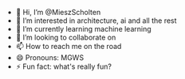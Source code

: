 - 👋 Hi, I’m @MieszScholten
- 👀 I’m interested in architecture, ai and all the rest
- 🌱 I’m currently learning machine learning
- 💞️ I’m looking to collaborate on 
- 📫 How to reach me on the road
- 😄 Pronouns: MGWS
- ⚡ Fun fact: what's really fun?

<!---
MieszScholten/MieszScholten is a ✨ special ✨ repository because its `README.md` (this file) appears on your GitHub profile.
You can click the Preview link to take a look at your changes.
--->
